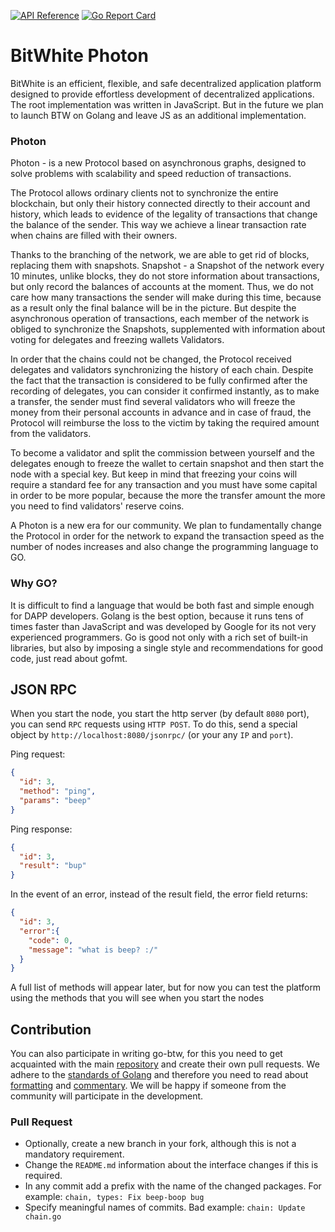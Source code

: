 [![API Reference](
https://camo.githubusercontent.com/915b7be44ada53c290eb157634330494ebe3e30a/68747470733a2f2f676f646f632e6f72672f6769746875622e636f6d2f676f6c616e672f6764646f3f7374617475732e737667
)](https://godoc.org/github.com/BTWhite/go-btw-photon)
[![Go Report Card](https://goreportcard.com/badge/github.com/BTWhite/go-btw-photon?1)](https://goreportcard.com/report/github.com/BTWhite/go-btw-photon)

# BitWhite Photon
BitWhite is an efficient, flexible, and safe decentralized application platform designed to provide effortless development of 
decentralized applications. The root implementation was written in JavaScript. But in the future we plan to launch BTW on Golang and 
leave JS as an additional implementation.

### Photon
Photon - is a new Protocol based on asynchronous graphs, designed to solve problems with scalability and speed reduction of transactions.

The Protocol allows ordinary clients not to synchronize the entire blockchain, but only their history connected directly to their account 
and history, which leads to evidence of the legality of transactions that change the balance of the sender. This way we achieve a linear
transaction rate when chains are filled with their owners.

Thanks to the branching of the network, we are able to get rid of blocks, replacing them with snapshots. Snapshot - a Snapshot of the
network every 10 minutes, unlike blocks, they do not store information about transactions, but only record the balances of accounts at
the moment. Thus, we do not care how many transactions the sender will make during this time, because as a result only the final balance
will be in the picture. But despite the asynchronous operation of transactions, each member of the network is obliged to synchronize 
the Snapshots, supplemented with information about voting for delegates and freezing wallets Validators.

In order that the chains could not be changed, the Protocol received delegates and validators synchronizing the history of each chain. 
Despite the fact that the transaction is considered to be fully confirmed after the recording of delegates, you can consider it 
confirmed instantly, as to make a transfer, the sender must find several validators who will freeze the money from their personal 
accounts in advance and in case of fraud, the Protocol will reimburse the loss to the victim by taking the required amount from the 
validators.

To become a validator and split the сommission between yourself and the delegates enough to freeze the wallet to certain snapshot and 
then start the node with a special key. But keep in mind that freezing your coins will require a standard fee for any transaction and 
you must have some capital in order to be more popular, because the more the transfer amount the more you need to find validators' 
reserve coins.

A Photon is a new era for our community. We plan to fundamentally change the Protocol in order for the network to expand the transaction
speed as the number of nodes increases and also change the programming language to GO.

### Why GO?
It is difficult to find a language that would be both fast and simple enough for DAPP developers. Golang is the best option, because it 
runs tens of times faster than JavaScript and was developed by Google for its not very experienced programmers. Go is good not only with
a rich set of built-in libraries, but also by imposing a single style and recommendations for good code, just read about gofmt.

## JSON RPC
When you start the node, you start the http server (by default `8080` port), you can send `RPC` requests using `HTTP POST`. To do this, 
send a special object by `http://localhost:8080/jsonrpc/` (or your any `IP` and `port`).

Ping request:
```json
{
  "id": 3,
  "method": "ping",
  "params": "beep"
}
```
Ping response:
```json
{
  "id": 3,
  "result": "bup"
}
```
In the event of an error, instead of the result field, the error field returns:
```json
{
  "id": 3,
  "error":{
    "code": 0,
    "message": "what is beep? :/"
  }
}
```
A full list of methods will appear later, but for now you can test the platform using the methods that you will see when you start the 
nodes

## Contribution
You can also participate in writing go-btw, for this you need to get acquainted with the main 
[repository](https://github.com/BTWhite/BTWChain) and create their own pull requests. We adhere to the 
[standards of Golang](https://golang.org/doc/effective_go.html) and therefore you need to read about 
[formatting](https://golang.org/doc/effective_go.html#formatting) and [commentary](https://golang.org/doc/effective_go.html#commentary).
We will be happy if someone from the community will participate in the development. 

### Pull Request
* Optionally, create a new branch in your fork, although this is not a mandatory requirement.
* Change the `README.md` information about the interface changes if this is required.
* In any commit add a prefix with the name of the changed packages. For example: `chain, types: Fix beep-boop bug`
* Specify meaningful names of commits. Bad example: `chain: Update chain.go`

